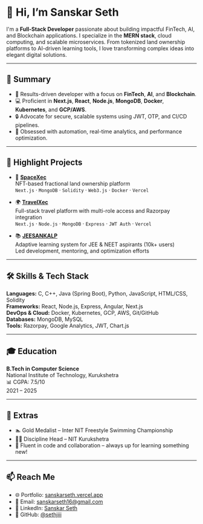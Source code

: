 # 👋 Hi, I’m Sanskar Seth

I'm a **Full-Stack Developer** passionate about building impactful FinTech, AI, and Blockchain applications. I specialize in the **MERN stack**, cloud computing, and scalable microservices. From tokenized land ownership platforms to AI-driven learning tools, I love transforming complex ideas into elegant digital solutions.

---

## 🧠 Summary

- 🎯 Results-driven developer with a focus on **FinTech**, **AI**, and **Blockchain**.
- 💻 Proficient in **Next.js**, **React**, **Node.js**, **MongoDB**, **Docker**, **Kubernetes**, and **GCP/AWS**.
- 🔒 Advocate for secure, scalable systems using JWT, OTP, and CI/CD pipelines.
- 🧪 Obsessed with automation, real-time analytics, and performance optimization.

---

## 🚀 Highlight Projects

- 🔗 **[SpaceXec](https://github.com/sethjiii/spaceXec_)**  
  NFT-based fractional land ownership platform  
  `Next.js` · `MongoDB` · `Solidity` · `Web3.js` · `Docker` · `Vercel`

- 🌍 **[TravelXec](https://github.com/sethjiii/travelxec)**  
  Full-stack travel platform with multi-role access and Razorpay integration  
  `Next.js` · `Node.js` · `MongoDB` · `Express` · `JWT Auth` · `Vercel`

- 📚 **[JEESANKALP](https://jeesankalp.com/)**  
  Adaptive learning system for JEE & NEET aspirants (10k+ users)  
  Led development, mentoring, and optimization efforts

---

## 🛠 Skills & Tech Stack

**Languages:** C, C++, Java (Spring Boot), Python, JavaScript, HTML/CSS, Solidity  
**Frameworks:** React, Node.js, Express, Angular, Next.js  
**DevOps & Cloud:** Docker, Kubernetes, GCP, AWS, Git/GitHub  
**Databases:** MongoDB, MySQL  
**Tools:** Razorpay, Google Analytics, JWT, Chart.js

---

## 🎓 Education

**B.Tech in Computer Science**  
National Institute of Technology, Kurukshetra  
📊 CGPA: 7.5/10  
2021 – 2025

---

## 🏅 Extras

- 🏊 Gold Medalist – Inter NIT Freestyle Swimming Championship  
- 👨‍🎓 Discipline Head – NIT Kurukshetra  
- 💬 Fluent in code and collaboration – always up for learning something new!

---

## 📫 Reach Me

- 🌐 Portfolio: [sanskarseth.vercel.app](https://sanskarseth.vercel.app)  
- 📧 Email: [sanskarseth16@gmail.com](mailto:sanskarseth16@gmail.com)  
- 💼 LinkedIn: [Sanskar Seth](https://linkedin.com/in/sanskar-seth-4836ba311)  
- 🐙 GitHub: [@sethjiii](https://github.com/sethjiii)

